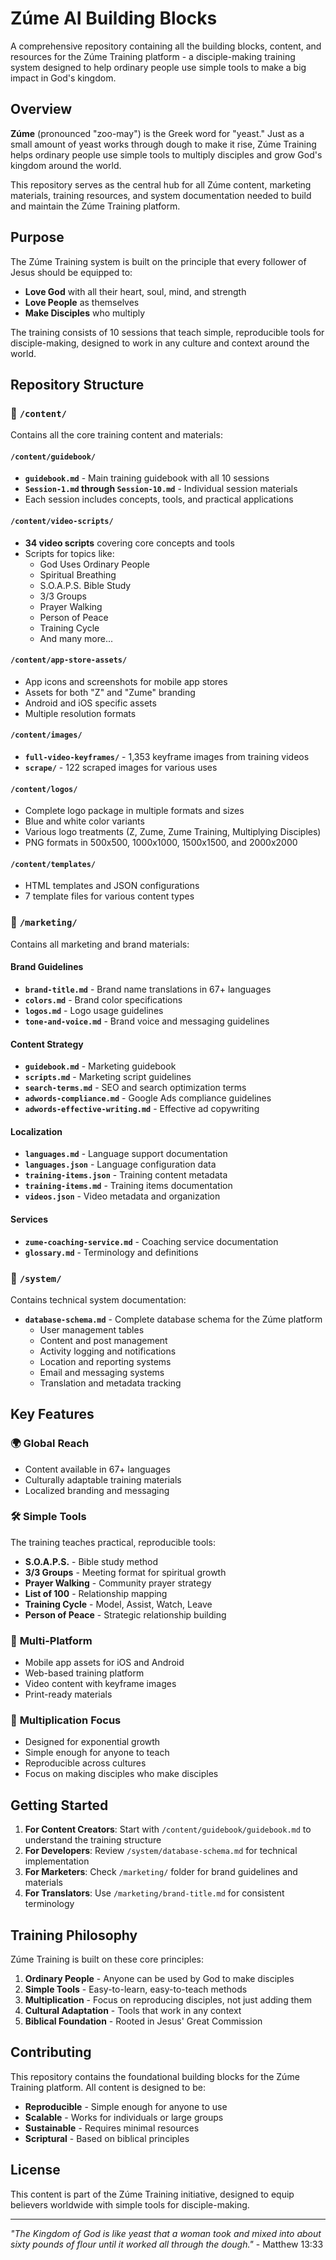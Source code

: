 # Zúme AI Building Blocks

A comprehensive repository containing all the building blocks, content, and resources for the Zúme Training platform - a disciple-making training system designed to help ordinary people use simple tools to make a big impact in God's kingdom.

## Overview

**Zúme** (pronounced "zoo-may") is the Greek word for "yeast." Just as a small amount of yeast works through dough to make it rise, Zúme Training helps ordinary people use simple tools to multiply disciples and grow God's kingdom around the world.

This repository serves as the central hub for all Zúme content, marketing materials, training resources, and system documentation needed to build and maintain the Zúme Training platform.

## Purpose

The Zúme Training system is built on the principle that every follower of Jesus should be equipped to:
- **Love God** with all their heart, soul, mind, and strength
- **Love People** as themselves  
- **Make Disciples** who multiply

The training consists of 10 sessions that teach simple, reproducible tools for disciple-making, designed to work in any culture and context around the world.

## Repository Structure

### 📁 `/content/`
Contains all the core training content and materials:

#### `/content/guidebook/`
- **`guidebook.md`** - Main training guidebook with all 10 sessions
- **`Session-1.md` through `Session-10.md`** - Individual session materials
- Each session includes concepts, tools, and practical applications

#### `/content/video-scripts/`
- **34 video scripts** covering core concepts and tools
- Scripts for topics like:
  - God Uses Ordinary People
  - Spiritual Breathing
  - S.O.A.P.S. Bible Study
  - 3/3 Groups
  - Prayer Walking
  - Person of Peace
  - Training Cycle
  - And many more...

#### `/content/app-store-assets/`
- App icons and screenshots for mobile app stores
- Assets for both "Z" and "Zume" branding
- Android and iOS specific assets
- Multiple resolution formats

#### `/content/images/`
- **`full-video-keyframes/`** - 1,353 keyframe images from training videos
- **`scrape/`** - 122 scraped images for various uses

#### `/content/logos/`
- Complete logo package in multiple formats and sizes
- Blue and white color variants
- Various logo treatments (Z, Zume, Zume Training, Multiplying Disciples)
- PNG formats in 500x500, 1000x1000, 1500x1500, and 2000x2000

#### `/content/templates/`
- HTML templates and JSON configurations
- 7 template files for various content types

### 📁 `/marketing/`
Contains all marketing and brand materials:

#### Brand Guidelines
- **`brand-title.md`** - Brand name translations in 67+ languages
- **`colors.md`** - Brand color specifications
- **`logos.md`** - Logo usage guidelines
- **`tone-and-voice.md`** - Brand voice and messaging guidelines

#### Content Strategy
- **`guidebook.md`** - Marketing guidebook
- **`scripts.md`** - Marketing script guidelines
- **`search-terms.md`** - SEO and search optimization terms
- **`adwords-compliance.md`** - Google Ads compliance guidelines
- **`adwords-effective-writing.md`** - Effective ad copywriting

#### Localization
- **`languages.md`** - Language support documentation
- **`languages.json`** - Language configuration data
- **`training-items.json`** - Training content metadata
- **`training-items.md`** - Training items documentation
- **`videos.json`** - Video metadata and organization

#### Services
- **`zume-coaching-service.md`** - Coaching service documentation
- **`glossary.md`** - Terminology and definitions

### 📁 `/system/`
Contains technical system documentation:

- **`database-schema.md`** - Complete database schema for the Zúme platform
  - User management tables
  - Content and post management
  - Activity logging and notifications
  - Location and reporting systems
  - Email and messaging systems
  - Translation and metadata tracking

## Key Features

### 🌍 **Global Reach**
- Content available in 67+ languages
- Culturally adaptable training materials
- Localized branding and messaging

### 🛠️ **Simple Tools**
The training teaches practical, reproducible tools:
- **S.O.A.P.S.** - Bible study method
- **3/3 Groups** - Meeting format for spiritual growth
- **Prayer Walking** - Community prayer strategy
- **List of 100** - Relationship mapping
- **Training Cycle** - Model, Assist, Watch, Leave
- **Person of Peace** - Strategic relationship building

### 📱 **Multi-Platform**
- Mobile app assets for iOS and Android
- Web-based training platform
- Video content with keyframe images
- Print-ready materials

### 🔄 **Multiplication Focus**
- Designed for exponential growth
- Simple enough for anyone to teach
- Reproducible across cultures
- Focus on making disciples who make disciples

## Getting Started

1. **For Content Creators**: Start with `/content/guidebook/guidebook.md` to understand the training structure
2. **For Developers**: Review `/system/database-schema.md` for technical implementation
3. **For Marketers**: Check `/marketing/` folder for brand guidelines and materials
4. **For Translators**: Use `/marketing/brand-title.md` for consistent terminology

## Training Philosophy

Zúme Training is built on these core principles:

1. **Ordinary People** - Anyone can be used by God to make disciples
2. **Simple Tools** - Easy-to-learn, easy-to-teach methods
3. **Multiplication** - Focus on reproducing disciples, not just adding them
4. **Cultural Adaptation** - Tools that work in any context
5. **Biblical Foundation** - Rooted in Jesus' Great Commission

## Contributing

This repository contains the foundational building blocks for the Zúme Training platform. All content is designed to be:
- **Reproducible** - Simple enough for anyone to use
- **Scalable** - Works for individuals or large groups
- **Sustainable** - Requires minimal resources
- **Scriptural** - Based on biblical principles

## License

This content is part of the Zúme Training initiative, designed to equip believers worldwide with simple tools for disciple-making.

---

*"The Kingdom of God is like yeast that a woman took and mixed into about sixty pounds of flour until it worked all through the dough."* - Matthew 13:33
